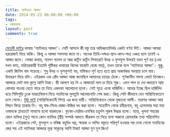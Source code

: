 ```yaml
---
title: প্যাটভরে আড্ডা
date: 2014-05-23 06:00:00 +06:00
tags:
- বকরবকর
layout: post
comments: true
---
```


[মেহেদী ভাইর](https://www.facebook.com/Hasan.Mehedi "হাসান মেহেদী") ভাষায় 'প্যাটভরে আড্ডা'। সেটি আসলে কী বস্তু তার অভিজ্ঞতানির্ভর একটা বর্ণনা দিই। আড্ডা আমরা হররোজই দিয়ে থাকি। কিন্তু এ আড্ডা সবসময় জমে না। অনেক তিথি-নক্ষত্র-স্থান-কাল-পাত্র একত্র হলে তবেই এ আড্ডা জমে। সোজা কথায়, গ্যালন গ্যালন চা আর কার্টুন কার্টুন সিগারেটে উদর ও ফুসফুস উভয়ই যখন পূর্ণ হয় (এবং যখন ভাত, তরিতরকারী ইত্যাদি পুষ্টিকর খাবারের খিদের বারোটা বেজে যায়), তখন তাকে বলে 'প্যাটভরে আড্ডা'। থুক্কু, একটা জিনিস বাদ পড়েছে। শুধু উদর ও ফুসফুসই নয়, মস্তিস্কও পূর্ণ হতে হতে প্রায় অকার্যকর অবস্থায় চলে যায়। উদাহরণ দিয়ে বলি। এইরকম এক রোঁদ আড্ডা আজ জমেছিল আমাদের চায়ের ঠেকে। পূর্ণকালীন সদস্য মোটে তিনজন। আড্ডার মোট দাম কুল্লে আশি টাকা। কী আলাপ হয় নি এ আড্ডায়! লাল চা দিয়ে শুরু। এমন লাল চা দো-জাহানে আর কোথায় পাওয়া যেতে পারে তা নিয়ে একদফা আলোচনা হলো। সেই সূত্রে এলো দার্জিলিং। আমার ইচ্ছে ছিল দার্জিলিং হয়ে শিলিগুড়ি ঢুকে ভারতবিভাগ নিয়ে গতদিনের মুলতুবি আলোচনাটা শেষ করা। কিন্তু সেটা কীভাবে যেন শান্তিনিকেতনে চলে গেলো। [মিঠু ভাই](https://www.facebook.com/KOBITAFANGAS "খৈয়াম মণ্ডল") (শান্তিনিকেতনী পিস) এর জন্য দায়ী। শান্তিনিকেতন থেকে মুজতবা আলী। তারপর আড্ডা আর পিছন ফিরে তাকায় নি। বহু বাঘ-সিংহ-রাজা-উজির বধ করা হলো। সক্রেটিস থেকে রবীন্দ্রনাথ, বহু এলেমদার মহা মহা ওস্তাদকে প্লানচেটে নামানো হলো বারকতক। ফুকো-দেরিদা-চমস্কির চতুর্দশ পুরুষ উদ্ধার হলো। ম্যায়, খুলনা শহরের কোন ব্যক্তির (পুং) সাথে কোন ব্যাক্তির (স্ত্রী) সম্পর্ক আদতে কীরকম তা নিয়ে নানা অজানা রোমহর্ষক তথ্য পরিবেশিত হলো। এইপ্রকারে পেট, ফুসফুস ও মস্তিষ্ক বহুবিধ অম্ল, ক্ষারক ও অপিচ বস্তুতে পরিপূর্ণ হওয়ার পর দেখা গেলো গতদিনের জের সহ এই প্যাটভরা আড্ডার মূল্য সাকুল্যে আশি টাকা! আড্ডা যুগ যুগ জিও!
